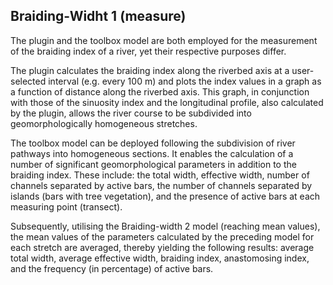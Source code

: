 ## Braiding-Widht 1 (measure)
The plugin and the toolbox model are both employed for the measurement of the braiding index of a river, yet their respective purposes differ.

The plugin calculates the braiding index along the riverbed axis at a user-selected interval (e.g. every 100 m) and plots the index values in a graph as a function of distance along the riverbed axis. This graph, in conjunction with those of the sinuosity index and the longitudinal profile, also calculated by the plugin, allows the river course to be subdivided into geomorphologically homogeneous stretches.

The toolbox model can be deployed following the subdivision of river pathways into homogeneous sections. It enables the calculation of a number of significant geomorphological parameters in addition to the braiding index. These include: the total width, effective width, number of channels separated by active bars, the number of channels separated by islands (bars with tree vegetation), and the presence of active bars at each measuring point (transect).

Subsequently, utilising the Braiding-width 2 model (reaching mean values), the mean values of the parameters calculated by the preceding model for each stretch are averaged, thereby yielding the following results: average total width, average effective width, braiding index, anastomosing index, and the frequency (in percentage) of active bars. 
